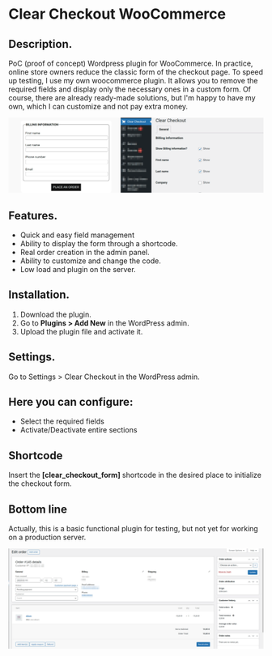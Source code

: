 # Clear Checkout WooCommerce
## Description.
PoC (proof of concept) Wordpress plugin for WooCommerce.
In practice, online store owners reduce the classic form of the checkout page. To speed up testing, I use my own woocommerce plugin. It allows you to remove the required fields and display only the necessary ones in a custom form. Of course, there are already ready-made solutions, but I'm happy to have my own, which I can customize and not pay extra money.

![Clear Checkout](https://raw.githubusercontent.com/Kryku/clear-checkout-woocommerce/refs/heads/main/screenshots/cch-img-1.png)
## Features.

* Quick and easy field management
* Ability to display the form through a shortcode.
* Real order creation in the admin panel.
* Ability to customize and change the code.
* Low load and plugin on the server.

## Installation.
1. Download the plugin.
2. Go to **Plugins > Add New** in the WordPress admin.
3. Upload the plugin file and activate it.

## Settings.
Go to Settings > Clear Checkout in the WordPress admin.

## Here you can configure:
* Select the required fields
* Activate/Deactivate entire sections

## Shortcode
Insert the **[clear_checkout_form]** shortcode in the desired place to initialize the checkout form.

## Bottom line
Actually, this is a basic functional plugin for testing, but not yet for working on a production server.

![Clear Checkout](https://raw.githubusercontent.com/Kryku/clear-checkout-woocommerce/refs/heads/main/screenshots/cch-img-2.png)